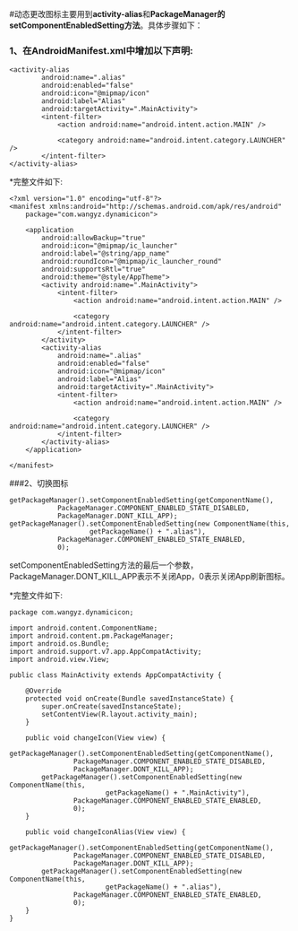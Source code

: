 #动态更改图标主要用到**activity-alias**和**PackageManager的setComponentEnabledSetting方法**。具体步骤如下：

### 1、在AndroidManifest.xml中增加以下声明:

    <activity-alias
            android:name=".alias"
            android:enabled="false"
            android:icon="@mipmap/icon"
            android:label="Alias"
            android:targetActivity=".MainActivity">
            <intent-filter>
                <action android:name="android.intent.action.MAIN" />

                <category android:name="android.intent.category.LAUNCHER" />
            </intent-filter>
    </activity-alias>

*完整文件如下:

    <?xml version="1.0" encoding="utf-8"?>
	<manifest xmlns:android="http://schemas.android.com/apk/res/android"
	    package="com.wangyz.dynamicicon">

	    <application
	        android:allowBackup="true"
	        android:icon="@mipmap/ic_launcher"
	        android:label="@string/app_name"
	        android:roundIcon="@mipmap/ic_launcher_round"
	        android:supportsRtl="true"
	        android:theme="@style/AppTheme">
	        <activity android:name=".MainActivity">
	            <intent-filter>
	                <action android:name="android.intent.action.MAIN" />

	                <category android:name="android.intent.category.LAUNCHER" />
	            </intent-filter>
	        </activity>
	        <activity-alias
	            android:name=".alias"
	            android:enabled="false"
	            android:icon="@mipmap/icon"
	            android:label="Alias"
	            android:targetActivity=".MainActivity">
	            <intent-filter>
	                <action android:name="android.intent.action.MAIN" />

	                <category android:name="android.intent.category.LAUNCHER" />
	            </intent-filter>
	        </activity-alias>
	    </application>

	</manifest>

###2、切换图标

    getPackageManager().setComponentEnabledSetting(getComponentName(),
                PackageManager.COMPONENT_ENABLED_STATE_DISABLED,
                PackageManager.DONT_KILL_APP);
    getPackageManager().setComponentEnabledSetting(new ComponentName(this,
                        getPackageName() + ".alias"),
                PackageManager.COMPONENT_ENABLED_STATE_ENABLED,
                0);

setComponentEnabledSetting方法的最后一个参数，PackageManager.DONT_KILL_APP表示不关闭App，0表示关闭App刷新图标。

*完整文件如下:

    package com.wangyz.dynamicicon;

	import android.content.ComponentName;
	import android.content.pm.PackageManager;
	import android.os.Bundle;
	import android.support.v7.app.AppCompatActivity;
	import android.view.View;

	public class MainActivity extends AppCompatActivity {

	    @Override
	    protected void onCreate(Bundle savedInstanceState) {
	        super.onCreate(savedInstanceState);
	        setContentView(R.layout.activity_main);
	    }

	    public void changeIcon(View view) {
	        getPackageManager().setComponentEnabledSetting(getComponentName(),
	                PackageManager.COMPONENT_ENABLED_STATE_DISABLED,
	                PackageManager.DONT_KILL_APP);
	        getPackageManager().setComponentEnabledSetting(new ComponentName(this,
	                        getPackageName() + ".MainActivity"),
	                PackageManager.COMPONENT_ENABLED_STATE_ENABLED,
	                0);
	    }

	    public void changeIconAlias(View view) {
	        getPackageManager().setComponentEnabledSetting(getComponentName(),
	                PackageManager.COMPONENT_ENABLED_STATE_DISABLED,
	                PackageManager.DONT_KILL_APP);
	        getPackageManager().setComponentEnabledSetting(new ComponentName(this,
	                        getPackageName() + ".alias"),
	                PackageManager.COMPONENT_ENABLED_STATE_ENABLED,
	                0);
	    }
	}
